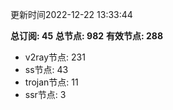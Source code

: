 更新时间2022-12-22 13:33:44

**总订阅: 45**
**总节点: 982**
**有效节点: 288**
- v2ray节点: 231
- ss节点: 43
- trojan节点: 11
- ssr节点: 3
